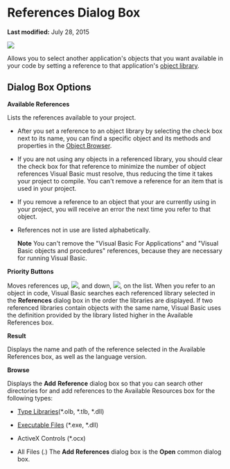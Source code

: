 
# References Dialog Box

 **Last modified:** July 28, 2015


![](../images/referdia_ZA01201648.gif)



Allows you to select another application's objects that you want available in your code by setting a reference to that application's  [object library](b8bdf64f-5920-1ae9-16d0-b26d09524a30.md).


## Dialog Box Options

 **Available References**

Lists the references available to your project.




- After you set a reference to an object library by selecting the check box next to its name, you can find a specific object and its methods and properties in the  [Object Browser](b8bdf64f-5920-1ae9-16d0-b26d09524a30.md).
    
- If you are not using any objects in a referenced library, you should clear the check box for that reference to minimize the number of object references Visual Basic must resolve, thus reducing the time it takes your project to compile. You can't remove a reference for an item that is used in your project.
    
- If you remove a reference to an object that your are currently using in your project, you will receive an error the next time you refer to that object.
    
- References not in use are listed alphabetically.
    
     **Note**  You can't remove the "Visual Basic For Applications" and "Visual Basic objects and procedures" references, because they are necessary for running Visual Basic.


 **Priority Buttons**

Moves references up, 
![](../images/tbr_pri1_ZA01201723.gif), and down, 
![](../images/tbr_pri2_ZA01201724.gif), on the list. When you refer to an object in code, Visual Basic searches each referenced library selected in the  **References** dialog box in the order the libraries are displayed. If two referenced libraries contain objects with the same name, Visual Basic uses the definition provided by the library listed higher in the Available References box.

 **Result**

Displays the name and path of the reference selected in the Available References box, as well as the language version.

 **Browse**

Displays the  **Add** **Reference** dialog box so that you can search other directories for and add references to the Available Resources box for the following types:




-  [Type Libraries](b8bdf64f-5920-1ae9-16d0-b26d09524a30.md)(*.olb, *.tlb, *.dll)
    
-  [Executable Files](b8bdf64f-5920-1ae9-16d0-b26d09524a30.md) (*.exe, *.dll)
    
- ActiveX Controls (*.ocx)
    
- All Files (*.*) The  **Add** **References** dialog box is the **Open** common dialog box.
    



